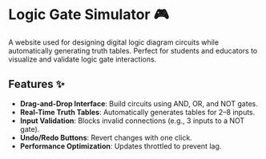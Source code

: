 # Logic Gate Simulator 🎮

A website used for designing digital logic diagram circuits while automatically generating truth tables. Perfect for students and educators to visualize and validate logic gate interactions.

## Features ✨
- **Drag-and-Drop Interface**: Build circuits using AND, OR, and NOT gates.
- **Real-Time Truth Tables**: Automatically generates tables for 2–8 inputs.
- **Input Validation**: Blocks invalid connections (e.g., 3 inputs to a NOT gate).
- **Undo/Redo Buttons**: Revert changes with one click.
- **Performance Optimization**: Updates throttled to prevent lag.
